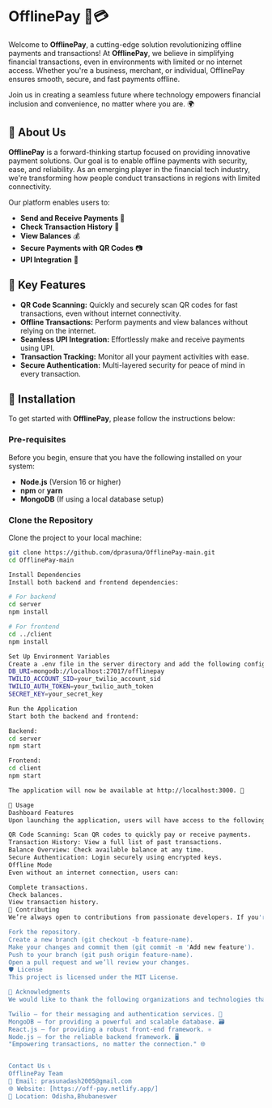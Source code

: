 # **OfflinePay** 🚀💳

Welcome to **OfflinePay**, a cutting-edge solution revolutionizing offline payments and transactions! At **OfflinePay**, we believe in simplifying financial transactions, even in environments with limited or no internet access. Whether you're a business, merchant, or individual, OfflinePay ensures smooth, secure, and fast payments offline. 

Join us in creating a seamless future where technology empowers financial inclusion and convenience, no matter where you are. 🌍

## 🏢 **About Us**

**OfflinePay** is a forward-thinking startup focused on providing innovative payment solutions. Our goal is to enable offline payments with security, ease, and reliability. As an emerging player in the financial tech industry, we're transforming how people conduct transactions in regions with limited connectivity.

Our platform enables users to:

- **Send and Receive Payments** 📲
- **Check Transaction History** 📜
- **View Balances** 💰
- **Secure Payments with QR Codes** 📷
- **UPI Integration** 🤝

## 🌟 **Key Features**

- **QR Code Scanning:** Quickly and securely scan QR codes for fast transactions, even without internet connectivity. 
- **Offline Transactions:** Perform payments and view balances without relying on the internet.
- **Seamless UPI Integration:** Effortlessly make and receive payments using UPI.
- **Transaction Tracking:** Monitor all your payment activities with ease.
- **Secure Authentication:** Multi-layered security for peace of mind in every transaction.

## 🔧 **Installation**

To get started with **OfflinePay**, please follow the instructions below:

### **Pre-requisites**
Before you begin, ensure that you have the following installed on your system:

- **Node.js** (Version 16 or higher)
- **npm** or **yarn**
- **MongoDB** (If using a local database setup)

### **Clone the Repository**
Clone the project to your local machine:

```bash
git clone https://github.com/dprasuna/OfflinePay-main.git
cd OfflinePay-main

Install Dependencies
Install both backend and frontend dependencies:

# For backend
cd server
npm install

# For frontend
cd ../client
npm install

Set Up Environment Variables
Create a .env file in the server directory and add the following configurations:
DB_URI=mongodb://localhost:27017/offlinepay
TWILIO_ACCOUNT_SID=your_twilio_account_sid
TWILIO_AUTH_TOKEN=your_twilio_auth_token
SECRET_KEY=your_secret_key

Run the Application
Start both the backend and frontend:

Backend:
cd server
npm start

Frontend:
cd client
npm start

The application will now be available at http://localhost:3000. 🎉

📱 Usage
Dashboard Features
Upon launching the application, users will have access to the following features:

QR Code Scanning: Scan QR codes to quickly pay or receive payments.
Transaction History: View a full list of past transactions.
Balance Overview: Check available balance at any time.
Secure Authentication: Login securely using encrypted keys.
Offline Mode
Even without an internet connection, users can:

Complete transactions.
Check balances.
View transaction history.
💼 Contributing
We’re always open to contributions from passionate developers. If you're interested in contributing to OfflinePay, follow these simple steps:

Fork the repository.
Create a new branch (git checkout -b feature-name).
Make your changes and commit them (git commit -m 'Add new feature').
Push to your branch (git push origin feature-name).
Open a pull request and we’ll review your changes.
🛡 License
This project is licensed under the MIT License.

📢 Acknowledgments
We would like to thank the following organizations and technologies that have helped bring OfflinePay to life:

Twilio – for their messaging and authentication services. 📱
MongoDB – for providing a powerful and scalable database. 🗃
React.js – for providing a robust front-end framework. ⚛️
Node.js – for the reliable backend framework. 🖥
"Empowering transactions, no matter the connection." 🌐


Contact Us 📞
OfflinePay Team
📧 Email: prasunadash2005@gmail.com
🌐 Website: [https://off-pay.netlify.app/]
📍 Location: Odisha,Bhubaneswer

